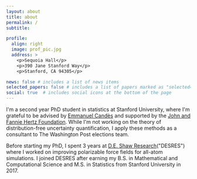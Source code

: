 ```yaml
---
layout: about
title: about
permalink: /
subtitle:

profile:
  align: right
  image: prof_pic.jpg
  address: >
    <p>Sequoia Hall</p>
    <p>390 Jane Stanford Way</p>
    <p>Stanford, CA 94305</p>

news: false # includes a list of news items
selected_papers: false # includes a list of papers marked as "selected={true}"
social: true  # includes social icons at the bottom of the page
---
```


I'm a second year PhD student in statistics at Stanford University, where I'm grateful to be advised by [Emmanuel Cand&#232;s](https://candes.su.domains) and supported by the [John and Fannie Hertz Foundation](https://www.hertzfoundation.org). While I'm not working on the theory of distribution-free uncertainty quantification, I apply these methods as a consultant to The Washington Post elections team. 

Before starting my PhD, I spent 3 years at [D.E. Shaw Research](https://www.deshawresearch.com)("DESRES") where I worked on improving polarizable force fields for all-atom simulations. I joined DESRES after earning my B.S. in Mathematical and Computational Science and M.S. in Statistics from Stanford University in 2017.
